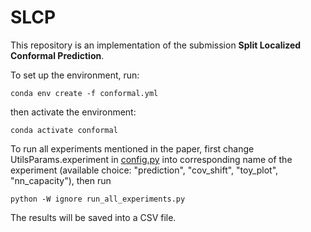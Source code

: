 # SLCP
This repository is an implementation of the submission **Split Localized Conformal Prediction**. 

To set up the environment, run:
```
conda env create -f conformal.yml
```
then activate the environment:
```
conda activate conformal
```

To run all experiments mentioned in the paper, first change UtilsParams.experiment in [config.py](./SLCP/config.py) into corresponding name of the experiment (available choice: "prediction", "cov_shift", "toy_plot", "nn_capacity"), then run
```
python -W ignore run_all_experiments.py
```
The results will be saved into a CSV file.